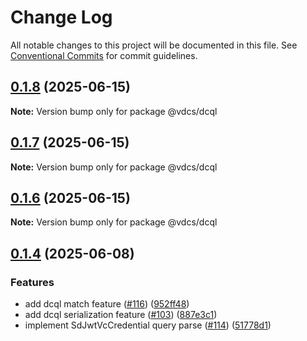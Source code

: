 # Change Log

All notable changes to this project will be documented in this file.
See [Conventional Commits](https://conventionalcommits.org) for commit guidelines.

## [0.1.8](https://github.com/hopae-official/Verifiable-Digital-Credentials/compare/v0.1.7...v0.1.8) (2025-06-15)

**Note:** Version bump only for package @vdcs/dcql





## [0.1.7](https://github.com/hopae-official/Verifiable-Digital-Credentials/compare/v0.1.6...v0.1.7) (2025-06-15)

**Note:** Version bump only for package @vdcs/dcql





## [0.1.6](https://github.com/hopae-official/Verifiable-Digital-Credentials/compare/v0.1.5...v0.1.6) (2025-06-15)

**Note:** Version bump only for package @vdcs/dcql





## [0.1.4](https://github.com/hopae-official/Verifiable-Digital-Credentials/compare/v0.1.2...v0.1.4) (2025-06-08)


### Features

* add dcql match feature ([#116](https://github.com/hopae-official/Verifiable-Digital-Credentials/issues/116)) ([952ff48](https://github.com/hopae-official/Verifiable-Digital-Credentials/commit/952ff48f4adc5908552e2737f025e8a48142cea3))
* add dcql serialization feature ([#103](https://github.com/hopae-official/Verifiable-Digital-Credentials/issues/103)) ([887e3c1](https://github.com/hopae-official/Verifiable-Digital-Credentials/commit/887e3c1c59eacb01a5d1c30db6ab32f8b89756ba))
* implement SdJwtVcCredential query parse ([#114](https://github.com/hopae-official/Verifiable-Digital-Credentials/issues/114)) ([51778d1](https://github.com/hopae-official/Verifiable-Digital-Credentials/commit/51778d1ff7c5877bbf88b0b80533db9ddd46d9ce))
